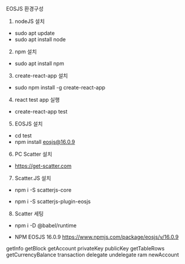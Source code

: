 EOSJS 환경구성
1. nodeJS 설치

- sudo apt update
- sudo apt install node

2. npm 설치

- sudo apt install npm

3. create-react-app 설치

- sudo npm install -g create-react-app

4. react test app 실행

- create-react-app test

5. EOSJS 설치

- cd test
- npm install eosjs@16.0.9

6. PC Scatter 설치

- https://get-scatter.com

7. Scatter.JS 설치

- npm i -S scatterjs-core

- npm i -S scatterjs-plugin-eosjs

8. Scatter 세팅

- npm i -D @babel/runtime

- NPM EOSJS 16.0.9
https://www.npmjs.com/package/eosjs/v/16.0.9

getInfo
getBlock
getAccount
privateKey
publicKey
getTableRows
getCurrencyBalance
transaction
delegate
undelegate
ram
newAccount
